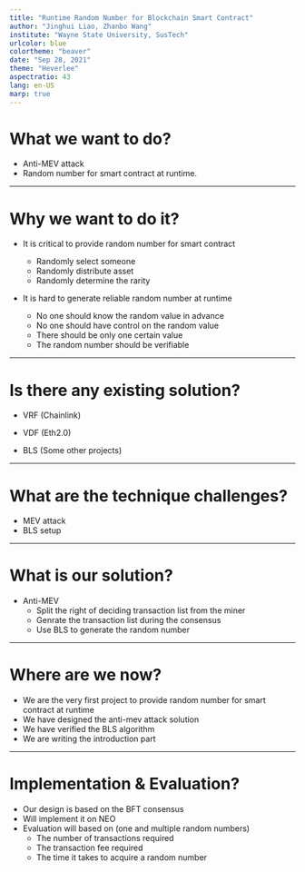 ```yaml
---
title: "Runtime Random Number for Blockchain Smart Contract"
author: "Jinghui Liao, Zhanbo Wang"
institute: "Wayne State University, SusTech"
urlcolor: blue
colortheme: "beaver"
date: "Sep 28, 2021"
theme: "Heverlee"
aspectratio: 43
lang: en-US
marp: true
---
```


<!-- # Runtime Random Number for Blockchain Smart Contract

### Jinghui Liao
### Zhanbo Wang

### WSU & SusTech

### Sep 28, 2021
--- -->
# What we want to do?

- Anti-MEV attack
- Random number for smart contract at runtime.

---

# Why we want to do it?

- It is critical to provide random number for smart contract
    - Randomly select someone
    - Randomly distribute asset
    - Randomly determine the rarity

- It is hard to generate reliable random number at runtime
    - No one should know the random value in advance
    - No one should have control on the random value
    - There should be only one certain value
    - The random number should be verifiable

---

# Is there any existing solution?

- VRF (Chainlink)

- VDF (Eth2.0)

- BLS (Some other projects)

---

# What are the technique challenges?

- MEV attack
- BLS setup

---

# What is our solution?

- Anti-MEV 
    * Split the right of deciding transaction list from the miner
    * Genrate the transaction list during the consensus
    * Use BLS to generate the random number

---

# Where are we now? 

- We are the very first project to provide random number for smart contract at runtime
- We have designed the anti-mev attack solution
- We have verified the BLS algorithm
- We are writing the introduction part

---

# Implementation & Evaluation?
- Our design is based on the BFT consensus
- Will implement it on NEO
- Evaluation will based on (one and multiple random numbers)
    - The number of transactions required
    - The transaction fee required
    - The time it takes to acquire a random number